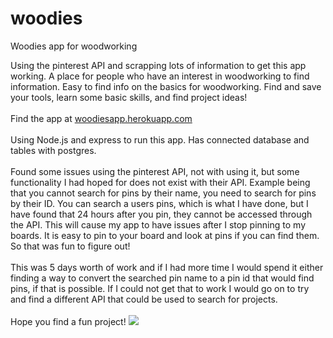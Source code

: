 # woodies
Woodies app for woodworking

Using the pinterest API and scrapping lots of information to get this app working.
A place for people who have an interest in woodworking to find information.
Easy to find info on the basics for woodworking.
Find and save your tools, learn some basic skills, and find project ideas!
<br>
<br>
Find the app at <a href="https://woodiesapp.herokuapp.com/">woodiesapp.herokuapp.com</a>
<br>
<br>
Using Node.js and express to run this app.
Has connected database and tables with postgres.
<br>
<br>
Found some issues using the pinterest API, not with using it, but some functionality I had hoped for does not exist with their API.
Example being that you cannot search for pins by their name, you need to search for pins by their ID.
You can search a users pins, which is what I have done, but I have found that 24 hours after you pin, they cannot be accessed through the API.
This will cause my app to have issues after I stop pinning to my boards.
It is easy to pin to your board and look at pins if you can find them. So that was fun to figure out!
<br>
<br>
This was 5 days worth of work and if I had more time I would spend it either finding a way to convert the searched pin name to a pin id that would find pins, if that is possible. If I could not get that to work I would go on to try and find a different API that could be used to search for projects.
<br>
<br>
Hope you find a fun project!
<img src="http://teamcoco.tumblr.com/post/102705132453/nick-offermans-handcrafted-wood-emojis">
